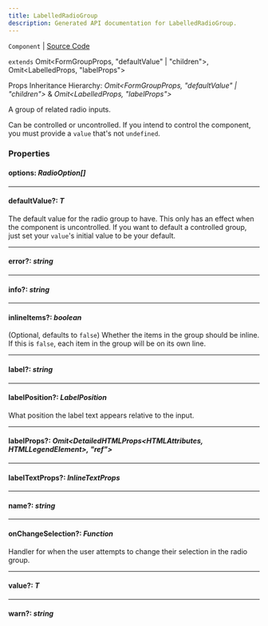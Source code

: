 ```yaml
---
title: LabelledRadioGroup
description: Generated API documentation for LabelledRadioGroup.
---
```


`Component` | [Source Code](https://github.com/mrCamelCode/jtjs/blob/ddfaeb1a2c9bf793372bb41076f65f452b124091/libs/react/lib/components/input/groups/LabelledRadioGroup.tsx#L40)

`extends` Omit<FormGroupProps, "defaultValue" | "children">, Omit<LabelledProps, "labelProps">

Props Inheritance Hierarchy: _Omit<FormGroupProps, "defaultValue" | "children">_ & _Omit<LabelledProps, "labelProps">_

A group of related radio inputs.

Can be controlled or uncontrolled. If you intend to control the component, you must provide
a `value` that's not `undefined`.

### Properties

#### options: _RadioOption<T>[]_

---

#### defaultValue?: _T_

The default value for the radio group to have. This only has an effect when the component is uncontrolled. If you
want to default a controlled group, just set your `value`'s initial value to be your default.

---

#### error?: _string_

---

#### info?: _string_

---

#### inlineItems?: _boolean_

(Optional, defaults to `false`) Whether the items in the group should be inline.
If this is `false`, each item in the group will be on its own line.

---

#### label?: _string_

---

#### labelPosition?: _LabelPosition_

What position the label text appears relative to the input.

---

#### labelProps?: _Omit<DetailedHTMLProps<HTMLAttributes<HTMLLegendElement>, HTMLLegendElement>, "ref">_

---

#### labelTextProps?: _InlineTextProps_

---

#### name?: _string_

---

#### onChangeSelection?: _Function_

Handler for when the user attempts to change their selection in the radio group.

---

#### value?: _T_

---

#### warn?: _string_